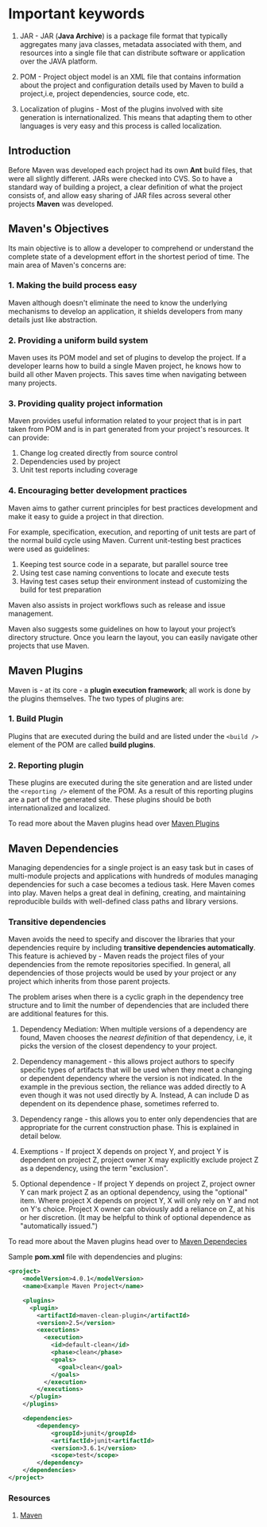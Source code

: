 # Important keywords

1. JAR - JAR (**Java Archive**) is a package file format that typically aggregates many java classes, metadata associated with them, and resources into a single file that can distribute software or application over the JAVA platform.

2. POM - Project object model is an XML file that contains information about the project and configuration details used by Maven to build a project,i.e, project dependencies, source code, etc.

3. Localization of plugins - Most of the plugins involved with site generation is internationalized. This means that adapting them to other languages is very easy and this process is called localization.

## Introduction

Before Maven was developed each project had its own **Ant** build files, that were all slightly different. JARs were checked into CVS. So to have a standard way of building a project, a clear definition of what the project consists of, and allow easy sharing of JAR files across several other projects **Maven** was developed.

## Maven's Objectives

Its main objective is to allow a developer to comprehend or understand the complete state of a development effort in the shortest period of time. The main area of Maven's concerns are:

### 1. Making the build process easy

Maven although doesn't eliminate the need to know the underlying mechanisms to develop an application, it shields developers from many details just like abstraction.

### 2. Providing a uniform build system

Maven uses its POM model and set of plugins to develop the project. If a developer learns how to build a single Maven project, he knows how to build all other Maven projects. This saves time when navigating between many projects.

### 3. Providing quality project information

Maven provides useful information related to your project that is in part taken from POM and is in part generated from your project's resources. It can provide:

1. Change log created directly from source control
2. Dependencies used by project
3. Unit test reports including coverage

### 4. Encouraging better development practices

Maven aims to gather current principles for best practices development and make it easy to guide a project in that direction.

For example, specification, execution, and reporting of unit tests are part of the normal build cycle using Maven. Current unit-testing best practices were used as guidelines:

1. Keeping test source code in a separate, but parallel source tree
2. Using test case naming conventions to locate and execute tests
3. Having test cases setup their environment instead of customizing the build for test preparation

Maven also assists in project workflows such as release and issue management.

Maven also suggests some guidelines on how to layout your project’s directory structure. Once you learn the layout, you can easily navigate other projects that use Maven.

## Maven Plugins

Maven is - at its core - a **plugin execution framework**; all work is done by the plugins themselves. The two types of plugins are:

### 1. Build Plugin

Plugins that are executed during the build and are listed under the ```<build />``` element of the POM are called **build plugins**.

### 2. Reporting plugin

These plugins are executed during the site generation and are listed under the ```<reporting />``` element of the POM. As a result of this reporting plugins are a part of the generated site. These plugins should be both internationalized and localized.

To read more about the Maven plugins head over
[Maven Plugins](https://maven.apache.org/plugins/index.html)

## Maven Dependencies

Managing dependencies for a single project is an easy task but in cases of multi-module projects and applications with hundreds of modules managing dependencies for such a case becomes a tedious task. Here Maven comes into play. Maven helps a great deal in defining, creating, and maintaining reproducible builds with well-defined class paths and library versions.

### Transitive dependencies

Maven avoids the need to specify and discover the libraries that your dependencies require by including **transitive dependencies automatically**. This feature is achieved by - Maven reads the project files of your dependencies from the remote repositories specified. In general, all dependencies of those projects would be used by your project or any project which inherits from those parent projects.

The problem arises when there is a cyclic graph in the dependency tree structure and to limit the number of dependencies that are included there are additional features for this.

1. Dependency Mediation: When multiple versions of a dependency are found, Maven chooses the _nearest definition_ of that dependency, i.e, it picks the version of the closest dependency to your project.

2. Dependency management - this allows project authors to specify specific types of artifacts that will be used when they meet a changing or dependent dependency where the version is not indicated. In the example in the previous section, the reliance was added directly to A even though it was not used directly by A. Instead, A can include D as dependent on its dependence phase, sometimes referred to.

3. Dependency range - this allows you to enter only dependencies that are appropriate for the current construction phase. This is explained in detail below.

4. Exemptions - If project X depends on project Y, and project Y is dependent on project Z, project owner X may explicitly exclude project Z as a dependency, using the term "exclusion".

5. Optional dependence - If project Y depends on project Z, project owner Y can mark project Z as an optional dependency, using the "optional" item. Where project X depends on project Y, X will only rely on Y and not on Y's choice. Project X owner can obviously add a reliance on Z, at his or her discretion. (It may be helpful to think of optional dependence as "automatically issued.")

To read more about the Maven plugins head over to
[Maven Dependecies](https://maven.apache.org/guides/introduction/introduction-to-dependency-mechanism.html)

Sample **pom.xml** file with dependencies and plugins: 

```xml
<project>
    <modelVersion>4.0.1</modelVersion>
    <name>Example Maven Project</name>

    <plugins>
      <plugin>
        <artifactId>maven-clean-plugin</artifactId>
        <version>2.5</version>
        <executions>
          <execution>
            <id>default-clean</id>
            <phase>clean</phase>
            <goals>
              <goal>clean</goal>
            </goals>
          </execution>
        </executions>
      </plugin>
    </plugins>

    <dependencies>
        <dependency>
            <groupId>junit</groupId>
            <artifactId>junit<artifactId>
            <version>3.6.1</version>
            <scope>test</scope>
        </dependency>
    </dependencies>
</project>
```

### Resources

1. [Maven](https://maven.apache.org/index.html)

